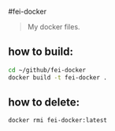 #fei-docker
> My docker files.


## how to build:
```bash
cd ~/github/fei-docker
docker build -t fei-docker .
```

## how to delete:
```bash
docker rmi fei-docker:latest
```

